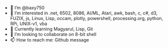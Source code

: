 - 👋 I’m @baxy750
- 👀 I’m interested in .net, 6502, 8086, AI/ML, Atari, awk, bash, c, c#, d3, FUZIX, js, Linux, Lisp, occam, plotly, powershell, processing.org, python, RPi, UNIX-v1, vba
- 🌱 Currently learning Magyarul, Lisp, Git
- 💞️ I’m looking to collaborate on 8-bit shell
- 📫 How to reach me: Github message

<!---
baxy750/baxy750 is a ✨ special ✨ repository because its `README.md` (this file) appears on your GitHub profile.
You can click the Preview link to take a look at your changes.
--->
